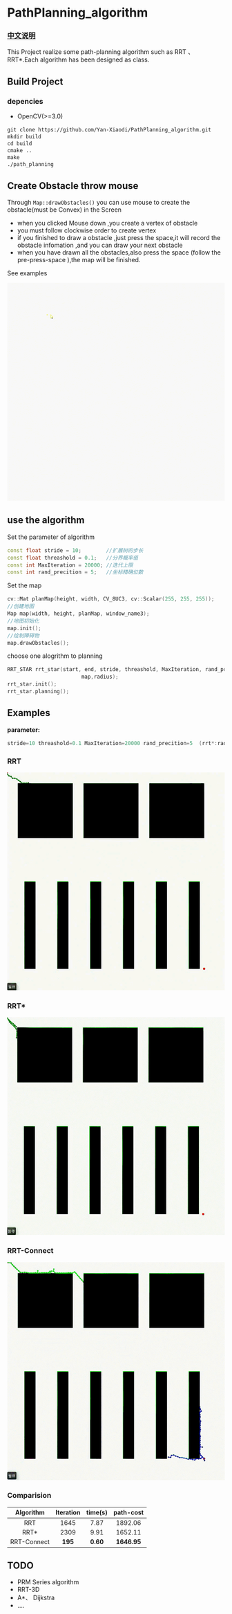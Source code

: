# PathPlanning_algorithm

### [中文说明](README-CN.md)

This Project realize some path-planning algorithm such as RRT 、RRT*.Each algorithm has been designed as class.

## Build Project

### depencies

- OpenCV(>=3.0)

```shell
git clone https://github.com/Yan-Xiaodi/PathPlanning_algorithm.git
mkdir build
cd build
cmake ..
make 
./path_planning
```

## Create Obstacle throw mouse

Through `Map::drawObstacles()` you can use mouse to create the obstacle(must be Convex) in the Screen

- when you clicked Mouse down ,you create a vertex of obstacle
- you must follow clockwise order to create vertex
- if you finished to  draw a obstacle ,just press the space,it will record the obstacle infomation ,and you can draw your next obstacle
- when you have drawn all the obstacles,also press the space (follow the pre-press-space ),the map will be finished.

See examples

<img src="https://github.com/Yan-Xiaodi/Image_respority/blob/master/img/draw.gif?raw=true" alt="draw.gif" style="zoom:80%;" />

## use the algorithm

Set the parameter of algorithm

```C++
const float stride = 10;        //扩展树的步长
const float threashold = 0.1;   //分界概率值
const int MaxIteration = 20000; //迭代上限
const int rand_precition = 5;   //坐标精确位数
```

Set the map

```C++
cv::Mat planMap(height, width, CV_8UC3, cv::Scalar(255, 255, 255));
//创建地图
Map map(width, height, planMap, window_name3);
//地图初始化
map.init();
//绘制障碍物
map.drawObstacles();
```

choose one alogrithm to planning

```c++
RRT_STAR rrt_star(start, end, stride, threashold, MaxIteration, rand_precition,
                        map,radius);
rrt_star.init();
rrt_star.planning();
```

## Examples

**parameter:**

```C++
stride=10 threashold=0.1 MaxIteration=20000 rand_precition=5  (rrt*:radius=40)
```



### RRT

<img src="https://github.com/Yan-Xiaodi/Image_respority/blob/master/img/RRT.gif?raw=true" alt="RRT.gif" style="zoom:80%;" />

### RRT*

<img src="https://github.com/Yan-Xiaodi/Image_respority/blob/master/img/RRT_star.gif?raw=true" alt="RRT_star.gif" style="zoom:80%;" />

### RRT-Connect

<img src="https://github.com/Yan-Xiaodi/Image_respority/blob/master/img/RRT_connect.gif?raw=true" alt="RRT_connect.gif" style="zoom:80%;" />

### Comparision

|  Algorithm  | Iteration |   time(s)   |  path-cost  |
| :---------: | :-------: | :------: | :---------: |
|     RRT     |   1645    |   7.87   |   1892.06   |
|    RRT*     |   2309    |   9.91   |   1652.11   |
| RRT-Connect |  **195**  | **0.60** | **1646.95** |

## TODO

- PRM Series algorithm
- RRT-3D
- A*、 Dijkstra
- ....

